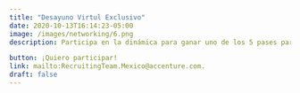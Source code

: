 ```yaml
---
title: "Desayuno Virtul Exclusivo"
date: 2020-10-13T16:14:23-05:00
image: /images/networking/6.png
description: Participa en la dinámica para ganar uno de los 5 pases para un desayuno virtual exclusivo de networking con algunas ejecutivas de Accenture México en donde podrás conocer sus experiencias y retos más a fondo. Para participar, simplemente envía tu CV.

button: ¡Quiero participar!
link: mailto:RecruitingTeam.Mexico@accenture.com.
draft: false
---
```



